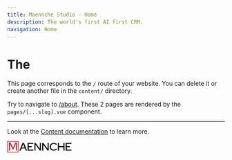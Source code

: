 ```yaml
---
title: Maennche Studio - Home
description: The world's first AI first CRM.
navigation: Home
---
```


# The

This page corresponds to the `/` route of your website. You can delete it or create another file in the `content/` directory.

Try to navigate to [/about](/about). These 2 pages are rendered by the `pages/[...slug].vue` component.

---

Look at the [Content documentation](https://content.nuxtjs.org/) to learn more.

![maennche-full-color\_150.png](/maennche-full-color_150.png)
